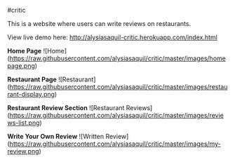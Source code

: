 #critic

This is a website where users can write reviews on restaurants.

View live demo here: http://alysiasaquil-critic.herokuapp.com/index.html

**Home Page**
![Home] (https://raw.githubusercontent.com/alysiasaquil/critic/master/images/homepage.png)

**Restaurant Page**
![Restaurant] (https://raw.githubusercontent.com/alysiasaquil/critic/master/images/restaurant-display.png)

**Restaurant Review Section**
![Restaurant Reviews] (https://raw.githubusercontent.com/alysiasaquil/critic/master/images/reviews-list.png)

**Write Your Own Review**
![Written Review] (https://raw.githubusercontent.com/alysiasaquil/critic/master/images/my-review.png)
